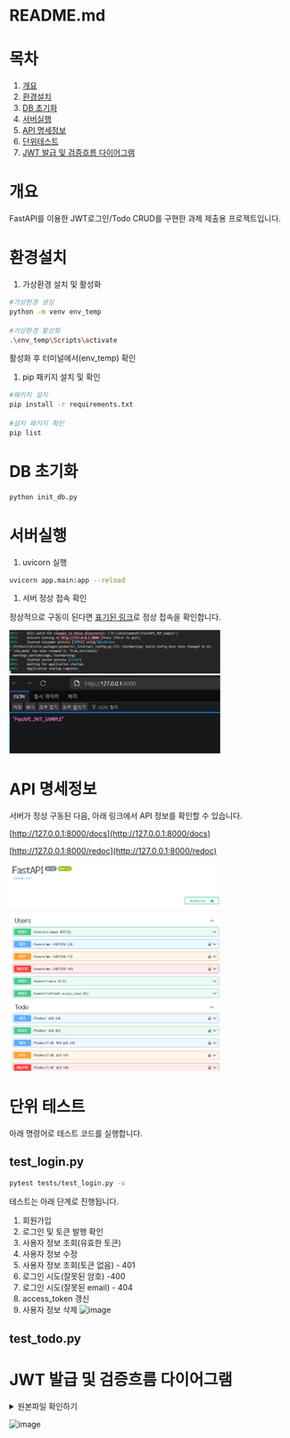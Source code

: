 # README.md

# 목차
1. [개요](#개요)   
2. [환경설치](#환경설치)   
3. [DB 초기화](#DB-초기화)   
4. [서버실행](#서버실행)   
5. [API 명세정보](#API-명세정보)
6. [단위테스트](#단위-테스트)
7. [JWT 발급 및 검증흐름 다이어그램](#JWT-발급-및-검증흐름-다이어그램)

# 개요

FastAPI를 이용한 JWT로그인/Todo CRUD를 구현한 과제 제출용 프로젝트입니다.

# 환경설치

1. 가상환경 설치 및 활성화

```bash
#가상환경 생성
python -m venv env_temp

#가상환경 활성화
.\env_temp\Scripts\activate
```

활성화 후 터미널에서(env_temp) 확인

1. pip 패키지 설치 및 확인

```bash
#패키지 설치
pip install -r requirements.txt

#설치 패키지 확인
pip list
```
# DB 초기화
```bash
python init_db.py
```
# 서버실행

1. uvicorn 실행

```bash
uvicorn app.main:app --reload  
```

1. 서버 정상 접속 확인

정상적으로 구동이 된다면 [표기된 링크](http://127.0.0.1:8000)로 정상 접속을 확인합니다.

<img src="/public/paste-image/README/2025-05-13-01-33-21.png" width="75%" />
<img src="/public/paste-image/README/2025-05-13-01-37-02.png" width="75%" />

# API 명세정보

서버가 정상 구동된 다음, 아래 링크에서 API 정보를 확인할 수 있습니다.

[http://127.0.0.1:8000/docs](http://127.0.0.1:8000/docs)

[http://127.0.0.1:8000/redoc](http://127.0.0.1:8000/redoc)

<img src="/public/paste-image/README/2025-05-13-01-39-35.png" width="75%" />

# 단위 테스트
아래 명령어로 테스트 코드를 실행합니다.
## test_login.py
```bash
pytest tests/test_login.py -v
```
테스트는 아래 단계로 진행됩니다.

1. 회원가입
2. 로그인 및 토큰 발행 확인
3. 사용자 정보 조회(유효한 토큰)
4. 사용자 정보 수정
5. 사용자 정보 조회(토큰 없음) - 401
6. 로그인 시도(잘못된 암호) -400
7. 로그인 시도(잘못된 email) - 404 
8. access_token 갱신
9. 사용자 정보 삭제
![image](https://github.com/user-attachments/assets/0f15318c-b642-4d0c-8ed5-d0bc379f6a88)

## test_todo.py

# JWT 발급 및 검증흐름 다이어그램
<details>
<summary>
  원본파일 확인하기
</summary>
  
[draw.io](https://draw.io)를 통해 원본파일([diagrams.drawio](https://github.com/idleh4021/FastAPI_JWT_Sample/blob/main/diagrams.drawio))을 확인하실 수 있습니다.
![image](https://github.com/user-attachments/assets/33119001-0ede-4f22-8072-2f1a062c9fa2)
</details>

![image](https://github.com/user-attachments/assets/1293b54c-2210-4903-94c8-e1785b14cd88)

